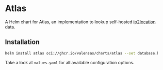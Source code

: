 # Atlas

A Helm chart for Atlas, an implementation to lookup self-hosted [ip2location](https://www.ip2location.com) data.

## Installation

```bash
helm install atlas oci://ghcr.io/valensas/charts/atlas --set database.host=<database-ip> --set database.user=<database-user> --set database.password=<database-password> --set ip2location.token=<ip2location-token>
```

Take a look at `values.yaml` for all available configuration options.